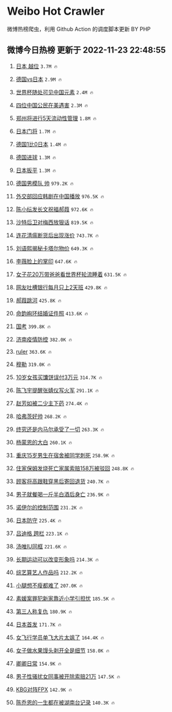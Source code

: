 # Weibo Hot Crawler 



微博热榜爬虫，利用 Github Action 的调度脚本更新 BY PHP 


## 微博今日热榜 更新于 2022-11-23 22:48:55 
1. [日本 越位](https://s.weibo.com/weibo?q=%E6%97%A5%E6%9C%AC%20%E8%B6%8A%E4%BD%8D&t=31&band_rank=1&Refer=top) `3.7M 🔥` 

1. [德国vs日本](https://s.weibo.com/weibo?q=%23%E5%BE%B7%E5%9B%BDvs%E6%97%A5%E6%9C%AC%23&t=31&band_rank=2&Refer=top) `2.9M 🔥` 

1. [世界杯随处可见中国元素](https://s.weibo.com/weibo?q=%23%E4%B8%96%E7%95%8C%E6%9D%AF%E9%9A%8F%E5%A4%84%E5%8F%AF%E8%A7%81%E4%B8%AD%E5%9B%BD%E5%85%83%E7%B4%A0%23&t=31&band_rank=3&Refer=top) `2.4M 🔥` 

1. [四位中国公民在美遇害](https://s.weibo.com/weibo?q=%23%E5%9B%9B%E4%BD%8D%E4%B8%AD%E5%9B%BD%E5%85%AC%E6%B0%91%E5%9C%A8%E7%BE%8E%E9%81%87%E5%AE%B3%23&t=31&band_rank=4&Refer=top) `2.3M 🔥` 

1. [郑州将进行5天流动性管理](https://s.weibo.com/weibo?q=%23%E9%83%91%E5%B7%9E%E5%B0%86%E8%BF%9B%E8%A1%8C5%E5%A4%A9%E6%B5%81%E5%8A%A8%E6%80%A7%E7%AE%A1%E7%90%86%23&t=31&band_rank=5&Refer=top) `1.8M 🔥` 

1. [日本门将](https://s.weibo.com/weibo?q=%23%E6%97%A5%E6%9C%AC%E9%97%A8%E5%B0%86%23&t=31&band_rank=6&Refer=top) `1.7M 🔥` 

1. [德国1比0日本](https://s.weibo.com/weibo?q=%23%E5%BE%B7%E5%9B%BD1%E6%AF%940%E6%97%A5%E6%9C%AC%23&t=31&band_rank=7&Refer=top) `1.4M 🔥` 

1. [德国进球](https://s.weibo.com/weibo?q=%23%E5%BE%B7%E5%9B%BD%E8%BF%9B%E7%90%83%23&t=31&band_rank=8&Refer=top) `1.3M 🔥` 

1. [日本扳平](https://s.weibo.com/weibo?q=%23%E6%97%A5%E6%9C%AC%E6%89%B3%E5%B9%B3%23&t=31&band_rank=9&Refer=top) `1.3M 🔥` 

1. [德国男模队 帅](https://s.weibo.com/weibo?q=%23%E5%BE%B7%E5%9B%BD%E7%94%B7%E6%A8%A1%E9%98%9F%20%E5%B8%85%23&t=31&band_rank=10&Refer=top) `979.2K 🔥` 

1. [外交部回应韩剧在中国播放](https://s.weibo.com/weibo?q=%23%E5%A4%96%E4%BA%A4%E9%83%A8%E5%9B%9E%E5%BA%94%E9%9F%A9%E5%89%A7%E5%9C%A8%E4%B8%AD%E5%9B%BD%E6%92%AD%E6%94%BE%23&t=31&band_rank=11&Refer=top) `976.5K 🔥` 

1. [陈小纭发长文祝福郝葭](https://s.weibo.com/weibo?q=%23%E9%99%88%E5%B0%8F%E7%BA%AD%E5%8F%91%E9%95%BF%E6%96%87%E7%A5%9D%E7%A6%8F%E9%83%9D%E8%91%AD%23&t=31&band_rank=12&Refer=top) `972.6K 🔥` 

1. [沙特后卫对梅西放狠话](https://s.weibo.com/weibo?q=%23%E6%B2%99%E7%89%B9%E5%90%8E%E5%8D%AB%E5%AF%B9%E6%A2%85%E8%A5%BF%E6%94%BE%E7%8B%A0%E8%AF%9D%23&t=31&band_rank=13&Refer=top) `819.5K 🔥` 

1. [连花清瘟断货后出现涨价](https://s.weibo.com/weibo?q=%23%E8%BF%9E%E8%8A%B1%E6%B8%85%E7%98%9F%E6%96%AD%E8%B4%A7%E5%90%8E%E5%87%BA%E7%8E%B0%E6%B6%A8%E4%BB%B7%23&t=31&band_rank=14&Refer=top) `743.7K 🔥` 

1. [刘语熙揭秘卡塔尔物价](https://s.weibo.com/weibo?q=%23%E5%88%98%E8%AF%AD%E7%86%99%E6%8F%AD%E7%A7%98%E5%8D%A1%E5%A1%94%E5%B0%94%E7%89%A9%E4%BB%B7%23&t=31&band_rank=15&Refer=top) `649.3K 🔥` 

1. [李薇脸上的掌印](https://s.weibo.com/weibo?q=%23%E6%9D%8E%E8%96%87%E8%84%B8%E4%B8%8A%E7%9A%84%E6%8E%8C%E5%8D%B0%23&t=31&band_rank=16&Refer=top) `647.6K 🔥` 

1. [女子花20万带爸爸看世界杯轮流睡着](https://s.weibo.com/weibo?q=%23%E5%A5%B3%E5%AD%90%E8%8A%B120%E4%B8%87%E5%B8%A6%E7%88%B8%E7%88%B8%E7%9C%8B%E4%B8%96%E7%95%8C%E6%9D%AF%E8%BD%AE%E6%B5%81%E7%9D%A1%E7%9D%80%23&t=31&band_rank=17&Refer=top) `631.5K 🔥` 

1. [网友吐槽银行每月只上2天班](https://s.weibo.com/weibo?q=%23%E7%BD%91%E5%8F%8B%E5%90%90%E6%A7%BD%E9%93%B6%E8%A1%8C%E6%AF%8F%E6%9C%88%E5%8F%AA%E4%B8%8A2%E5%A4%A9%E7%8F%AD%23&t=31&band_rank=18&Refer=top) `429.8K 🔥` 

1. [郝葭跳河](https://s.weibo.com/weibo?q=%23%E9%83%9D%E8%91%AD%E8%B7%B3%E6%B2%B3%23&t=31&band_rank=19&Refer=top) `425.8K 🔥` 

1. [命韵峋环结婚证件照](https://s.weibo.com/weibo?q=%23%E5%91%BD%E9%9F%B5%E5%B3%8B%E7%8E%AF%E7%BB%93%E5%A9%9A%E8%AF%81%E4%BB%B6%E7%85%A7%23&t=31&band_rank=20&Refer=top) `413.6K 🔥` 

1. [国考](https://s.weibo.com/weibo?q=%E5%9B%BD%E8%80%83&t=31&band_rank=21&Refer=top) `399.8K 🔥` 

1. [济南疫情防控](https://s.weibo.com/weibo?q=%23%E6%B5%8E%E5%8D%97%E7%96%AB%E6%83%85%E9%98%B2%E6%8E%A7%23&t=31&band_rank=22&Refer=top) `382.0K 🔥` 

1. [ruler](https://s.weibo.com/weibo?q=ruler&t=31&band_rank=23&Refer=top) `363.6K 🔥` 

1. [穆勒](https://s.weibo.com/weibo?q=%E7%A9%86%E5%8B%92&t=31&band_rank=24&Refer=top) `319.0K 🔥` 

1. [10岁女孩买馕饼误付3万元](https://s.weibo.com/weibo?q=%2310%E5%B2%81%E5%A5%B3%E5%AD%A9%E4%B9%B0%E9%A6%95%E9%A5%BC%E8%AF%AF%E4%BB%983%E4%B8%87%E5%85%83%23&t=31&band_rank=25&Refer=top) `314.7K 🔥` 

1. [陈飞宇提醒张婧仪写火军](https://s.weibo.com/weibo?q=%23%E9%99%88%E9%A3%9E%E5%AE%87%E6%8F%90%E9%86%92%E5%BC%A0%E5%A9%A7%E4%BB%AA%E5%86%99%E7%81%AB%E5%86%9B%23&t=31&band_rank=26&Refer=top) `291.1K 🔥` 

1. [赵芳如被二少主下药](https://s.weibo.com/weibo?q=%23%E8%B5%B5%E8%8A%B3%E5%A6%82%E8%A2%AB%E4%BA%8C%E5%B0%91%E4%B8%BB%E4%B8%8B%E8%8D%AF%23&t=31&band_rank=27&Refer=top) `274.4K 🔥` 

1. [哈弗茨好帅](https://s.weibo.com/weibo?q=%23%E5%93%88%E5%BC%97%E8%8C%A8%E5%A5%BD%E5%B8%85%23&t=31&band_rank=28&Refer=top) `268.2K 🔥` 

1. [终究还是内马尔承受了一切](https://s.weibo.com/weibo?q=%23%E7%BB%88%E7%A9%B6%E8%BF%98%E6%98%AF%E5%86%85%E9%A9%AC%E5%B0%94%E6%89%BF%E5%8F%97%E4%BA%86%E4%B8%80%E5%88%87%23&t=31&band_rank=29&Refer=top) `263.3K 🔥` 

1. [杨蒙恩的大白](https://s.weibo.com/weibo?q=%23%E6%9D%A8%E8%92%99%E6%81%A9%E7%9A%84%E5%A4%A7%E7%99%BD%23&t=31&band_rank=30&Refer=top) `260.1K 🔥` 

1. [重庆15岁男生在宿舍被同学刺死](https://s.weibo.com/weibo?q=%23%E9%87%8D%E5%BA%8615%E5%B2%81%E7%94%B7%E7%94%9F%E5%9C%A8%E5%AE%BF%E8%88%8D%E8%A2%AB%E5%90%8C%E5%AD%A6%E5%88%BA%E6%AD%BB%23&t=31&band_rank=31&Refer=top) `258.9K 🔥` 

1. [住家保姆发烧死亡家属索赔158万被驳回](https://s.weibo.com/weibo?q=%23%E4%BD%8F%E5%AE%B6%E4%BF%9D%E5%A7%86%E5%8F%91%E7%83%A7%E6%AD%BB%E4%BA%A1%E5%AE%B6%E5%B1%9E%E7%B4%A2%E8%B5%94158%E4%B8%87%E8%A2%AB%E9%A9%B3%E5%9B%9E%23&t=31&band_rank=32&Refer=top) `248.8K 🔥` 

1. [顾客将高跟鞋穿黑后寄回退货](https://s.weibo.com/weibo?q=%23%E9%A1%BE%E5%AE%A2%E5%B0%86%E9%AB%98%E8%B7%9F%E9%9E%8B%E7%A9%BF%E9%BB%91%E5%90%8E%E5%AF%84%E5%9B%9E%E9%80%80%E8%B4%A7%23&t=31&band_rank=33&Refer=top) `240.7K 🔥` 

1. [男子就餐喝一斤半白酒后身亡](https://s.weibo.com/weibo?q=%23%E7%94%B7%E5%AD%90%E5%B0%B1%E9%A4%90%E5%96%9D%E4%B8%80%E6%96%A4%E5%8D%8A%E7%99%BD%E9%85%92%E5%90%8E%E8%BA%AB%E4%BA%A1%23&t=31&band_rank=34&Refer=top) `236.9K 🔥` 

1. [诺伊尔的控制范围](https://s.weibo.com/weibo?q=%23%E8%AF%BA%E4%BC%8A%E5%B0%94%E7%9A%84%E6%8E%A7%E5%88%B6%E8%8C%83%E5%9B%B4%23&t=31&band_rank=35&Refer=top) `231.2K 🔥` 

1. [日本防守](https://s.weibo.com/weibo?q=%23%E6%97%A5%E6%9C%AC%E9%98%B2%E5%AE%88%23&t=31&band_rank=36&Refer=top) `225.4K 🔥` 

1. [吕迪格 跨栏](https://s.weibo.com/weibo?q=%E5%90%95%E8%BF%AA%E6%A0%BC%20%E8%B7%A8%E6%A0%8F&t=31&band_rank=37&Refer=top) `223.1K 🔥` 

1. [汤唯IU同框](https://s.weibo.com/weibo?q=%23%E6%B1%A4%E5%94%AFIU%E5%90%8C%E6%A1%86%23&t=31&band_rank=38&Refer=top) `221.6K 🔥` 

1. [长期运动可以改变形象吗](https://s.weibo.com/weibo?q=%23%E9%95%BF%E6%9C%9F%E8%BF%90%E5%8A%A8%E5%8F%AF%E4%BB%A5%E6%94%B9%E5%8F%98%E5%BD%A2%E8%B1%A1%E5%90%97%23&t=31&band_rank=39&Refer=top) `214.3K 🔥` 

1. [综艺算艺人作品吗](https://s.weibo.com/weibo?q=%23%E7%BB%BC%E8%89%BA%E7%AE%97%E8%89%BA%E4%BA%BA%E4%BD%9C%E5%93%81%E5%90%97%23&t=31&band_rank=40&Refer=top) `212.2K 🔥` 

1. [小腿想不瘦都难了](https://s.weibo.com/weibo?q=%23%E5%B0%8F%E8%85%BF%E6%83%B3%E4%B8%8D%E7%98%A6%E9%83%BD%E9%9A%BE%E4%BA%86%23&t=31&band_rank=41&Refer=top) `207.0K 🔥` 

1. [素媛案罪犯新家靠近小学引担忧](https://s.weibo.com/weibo?q=%23%E7%B4%A0%E5%AA%9B%E6%A1%88%E7%BD%AA%E7%8A%AF%E6%96%B0%E5%AE%B6%E9%9D%A0%E8%BF%91%E5%B0%8F%E5%AD%A6%E5%BC%95%E6%8B%85%E5%BF%A7%23&t=31&band_rank=42&Refer=top) `185.5K 🔥` 

1. [第三人称复仇](https://s.weibo.com/weibo?q=%23%E7%AC%AC%E4%B8%89%E4%BA%BA%E7%A7%B0%E5%A4%8D%E4%BB%87%23&t=31&band_rank=43&Refer=top) `180.9K 🔥` 

1. [日本首发](https://s.weibo.com/weibo?q=%E6%97%A5%E6%9C%AC%E9%A6%96%E5%8F%91&t=31&band_rank=44&Refer=top) `171.7K 🔥` 

1. [女飞行学员单飞大片太飒了](https://s.weibo.com/weibo?q=%23%E5%A5%B3%E9%A3%9E%E8%A1%8C%E5%AD%A6%E5%91%98%E5%8D%95%E9%A3%9E%E5%A4%A7%E7%89%87%E5%A4%AA%E9%A3%92%E4%BA%86%23&t=31&band_rank=45&Refer=top) `164.4K 🔥` 

1. [女子做水果馒头剥开全是细节](https://s.weibo.com/weibo?q=%23%E5%A5%B3%E5%AD%90%E5%81%9A%E6%B0%B4%E6%9E%9C%E9%A6%92%E5%A4%B4%E5%89%A5%E5%BC%80%E5%85%A8%E6%98%AF%E7%BB%86%E8%8A%82%23&t=31&band_rank=46&Refer=top) `158.0K 🔥` 

1. [卿卿日常](https://s.weibo.com/weibo?q=%E5%8D%BF%E5%8D%BF%E6%97%A5%E5%B8%B8&t=31&band_rank=47&Refer=top) `154.9K 🔥` 

1. [男子性骚扰女同事被开除索赔21万](https://s.weibo.com/weibo?q=%23%E7%94%B7%E5%AD%90%E6%80%A7%E9%AA%9A%E6%89%B0%E5%A5%B3%E5%90%8C%E4%BA%8B%E8%A2%AB%E5%BC%80%E9%99%A4%E7%B4%A2%E8%B5%9421%E4%B8%87%23&t=31&band_rank=48&Refer=top) `147.5K 🔥` 

1. [KBG对阵FPX](https://s.weibo.com/weibo?q=%23KBG%E5%AF%B9%E9%98%B5FPX%23&t=31&band_rank=49&Refer=top) `142.9K 🔥` 

1. [陈乔恩的一生都在被湖南台记录](https://s.weibo.com/weibo?q=%23%E9%99%88%E4%B9%94%E6%81%A9%E7%9A%84%E4%B8%80%E7%94%9F%E9%83%BD%E5%9C%A8%E8%A2%AB%E6%B9%96%E5%8D%97%E5%8F%B0%E8%AE%B0%E5%BD%95%23&t=31&band_rank=50&Refer=top) `140.3K 🔥` 

